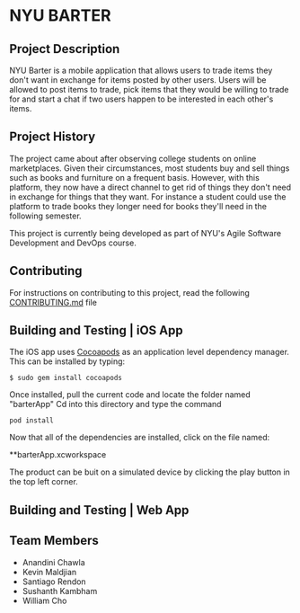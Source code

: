 # NYU BARTER

## Project Description
NYU Barter is a mobile application that allows users to trade items they don't want in exchange for items posted by other users. Users will be allowed to post items to trade, pick items that they would be willing to trade for and start a chat if two users happen to be interested in each other's items.

## Project History
The project came about after observing college students on online marketplaces. Given their circumstances, most students buy and sell things such as books and furniture on a frequent basis. However, with this platform, they now have a direct channel to get rid of things they don't need in exchange for things that they want. For instance a student could use the platform to trade books they longer need for books they'll need in the following semester.

This project is currently being developed as part of NYU's Agile Software Development and DevOps course.

## Contributing
For instructions on contributing to this project, read the following [CONTRIBUTING.md](CONTRIBUTING.md) file

## Building and Testing | iOS App 
The iOS app uses [Cocoapods](https://cocoapods.org/) as an application level dependency manager. This can be installed by typing:

```
$ sudo gem install cocoapods
```

Once installed, pull the current code and locate the folder named "barterApp"
Cd into this directory and type the command

```
pod install
```

Now that all of the dependencies are installed, click on the file named: 

**barterApp.xcworkspace 

The product can be buit on a simulated device by clicking the play button in the top left corner.

## Building and Testing | Web App 


## Team Members
* Anandini Chawla
* Kevin Maldjian
* Santiago Rendon
* Sushanth Kambham
* William Cho

